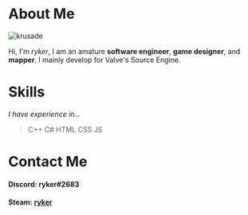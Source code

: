 # About Me

![krusade](https://lvlworld.com/avatar/default/krusade.jpg)

Hi, I'm *ryker*, I am an amature **software engineer**, **game designer**, and **mapper**. I mainly develop for Valve's Source Engine.


# Skills

*I have experience in...*

> C++
> C#
> HTML
> CSS
> JS



# Contact Me

#### Discord: ryker#2683

#### Steam: [ryker](https://steamcommunity.com/profiles/76561198842560082/)

